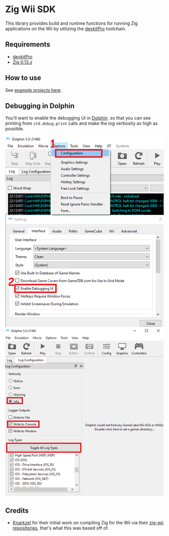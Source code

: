 # Zig Wii SDK

This library provides build and runtime functions for running Zig applications on the Wii by utilizing the [devkitPro](https://devkitpro.org/wiki/About) toolchain.

## Requirements

* [devkitPro](https://devkitpro.org/wiki/Getting_Started)
* [Zig 0.13.x](https://ziglang.org/download/#release-0.13.0)

## How to use

See [example projects here](examples).

## Debugging in Dolphin

You'll want to enable the debugging UI in [Dolphin](https://dolphin-emu.org/). so that you can see printing from `std.debug.print` calls and make the log verbosity as high as possible.

![Example of setting up Dolphin to allow debugging](images/dolphin_debug_ui.png)
![Make Dolphin log verbosity as high as possible](images/dolphin_log_verbosity.png)

## Credits

* [Knarkzel](https://github.com/knarkzel) for their initial work on compiling Zig for the Wii via their [zig-wii repositories](https://github.com/zig-wii/ogc/), that's what this was based off of.
